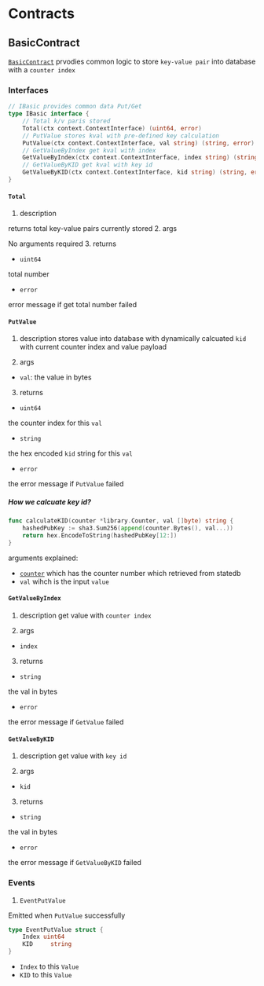 # Contracts

## BasicContract

[`BasicContract`](../contracts/basic/interfaces.go) prvodies common logic to store `key-value pair` into database with a `counter index`


### Interfaces

```go
// IBasic provides common data Put/Get
type IBasic interface {
	// Total k/v paris stored
	Total(ctx context.ContextInterface) (uint64, error)
	// PutValue stores kval with pre-defined key calculation
	PutValue(ctx context.ContextInterface, val string) (string, error)
	// GetValueByIndex get kval with index
	GetValueByIndex(ctx context.ContextInterface, index string) (string, error)
	// GetValueByKID get kval with key id
	GetValueByKID(ctx context.ContextInterface, kid string) (string, error)
}

```

#### `Total`

1. description

returns total key-value pairs currently stored
2. args

No arguments required
3. returns

- `uint64`

total number

- `error`

error message if get total number failed

#### `PutValue`

1. description
stores value into database with dynamically calcuated `kid` with current counter index and value payload

2. args

- `val`: the value in bytes

3. returns

- `uint64`

the counter index for this `val`

- `string`

the hex encoded `kid` string for this `val`

- `error`

the error message if `PutValue` failed

##### How we calcuate key id?

```go
func calculateKID(counter *library.Counter, val []byte) string {
	hashedPubKey := sha3.Sum256(append(counter.Bytes(), val...))
	return hex.EncodeToString(hashedPubKey[12:])
}
```

arguments explained:

- [`counter`](../library/counter.go) which has the counter number which retrieved from statedb
- `val` wihch is the input `value`

#### `GetValueByIndex`

1. description
get value with `counter index`

2. args

- `index`


3. returns

- `string`

the val in bytes

- `error`

the error message if `GetValue` failed

#### `GetValueByKID`

1. description
get value with `key id`

2. args

- `kid`

3. returns

- `string`

the val in bytes

- `error`

the error message if `GetValueByKID` failed

### Events

1. `EventPutValue`

Emitted when `PutValue` successfully

```go
type EventPutValue struct {
	Index uint64
	KID     string
}
```

- `Index` to this `Value`
- `KID` to this `Value`
